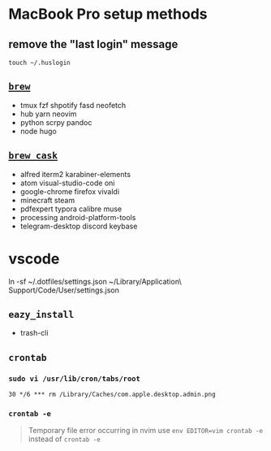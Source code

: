 # MacBook Pro setup methods

## remove the "last login" message

`touch ~/.huslogin`

## [`brew`](https://brew.sh)

- tmux fzf shpotify fasd neofetch
- hub yarn neovim
- python scrpy pandoc
- node hugo

## [`brew cask`](https://caskroom.github.io/)

- alfred iterm2 karabiner-elements
- atom visual-studio-code oni
- google-chrome firefox vivaldi
- minecraft steam
- pdfexpert typora calibre muse
- processing android-platform-tools
- telegram-desktop discord keybase

# vscode

ln -sf ~/.dotfiles/settings.json ~/Library/Application\ Support/Code/User/settings.json

## `eazy_install`

- trash-cli

## `crontab`

### `sudo vi /usr/lib/cron/tabs/root`

`30 */6 *** rm /Library/Caches/com.apple.desktop.admin.png`

### `crontab -e`

> Temporary file error occurring in nvim use `env EDITOR=vim crontab -e` instead of `crontab -e`
